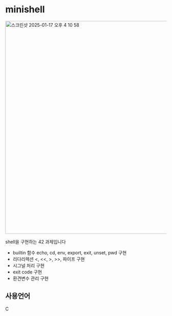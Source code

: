 # minishell

<img width="663" alt="스크린샷 2025-01-17 오후 4 10 58" src="https://github.com/user-attachments/assets/ec9d34d2-c143-49c7-9b5b-b957e3cf4a6e" />

shell을 구현하는 42 과제입니다

 - builtin 함수 echo, cd, env, export, exit, unset, pwd 구현
 - 리다리렉션 <, <<, >, >>, 파이프 구현
 - 시그널 처리 구현
 - exit code 구현
 - 환견변수 관리 구현

## 사용언어
  C
